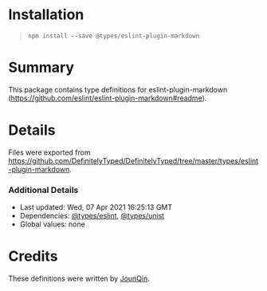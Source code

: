 # Installation
> `npm install --save @types/eslint-plugin-markdown`

# Summary
This package contains type definitions for eslint-plugin-markdown (https://github.com/eslint/eslint-plugin-markdown#readme).

# Details
Files were exported from https://github.com/DefinitelyTyped/DefinitelyTyped/tree/master/types/eslint-plugin-markdown.

### Additional Details
 * Last updated: Wed, 07 Apr 2021 16:25:13 GMT
 * Dependencies: [@types/eslint](https://npmjs.com/package/@types/eslint), [@types/unist](https://npmjs.com/package/@types/unist)
 * Global values: none

# Credits
These definitions were written by [JounQin](https://github.com/JounQin).
